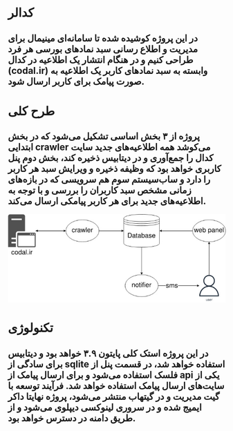 # کدالر
## در این پروژه کوشیده شده تا سامانه‌ای مینیمال برای مدیریت و اطلاع رسانی سبد نمادهای بورسی هر فرد طراحی کنیم و در هنگام انتشار یک اطلاعیه در کدال (codal.ir) وابسته به سبد نمادهای کاربر یک اطلاعیه به صورت پیامک برای کاربر ارسال شود.


# طرح کلی
## پروژه از ۳ بخش اساسی تشکیل می‌شود که در بخش ابتدایی crawler می‌کوشد همه اطلاعیه‌های جدید سایت کدال را جمع‌آوری و در دیتابیس ذخیره کند، بخش دوم پنل کاربری خواهد بود که وظیفه ذخیره و ویرایش سبد هر کاربر را دارد و ساب‌سیستم سوم هم سرویسی که در بازه‌های زمانی مشخص سبد کاربران را بررسی و با توجه به اطلاعیه‌های جدید برای هر کاربر پیامکی ارسال می‌کند.

![project diagram](diagram.jpg "project diagram")

# تکنو‌لوژی 
## در این پروژه استک کلی پایتون ۳.۹ خواهد بود و دیتابیس برای سادگی از sqlite استفاده خواهد شد، در قسمت پنل از فلسک استفاده می‌شود و برای ارسال پیامک از api یکی از سایت‌های ارسال پیامک استفاده خواهد شد. فرآیند توسعه با گیت مدیریت و در گیتهاب منتشر می‌شود، پروژه نهایتا داکر ایمیج شده و در سروری لینوکسی دیپلوی می‌شود و از طریق دامنه در دسترس خواهد بود.

